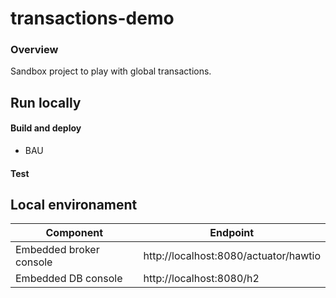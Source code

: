 # transactions-demo

### Overview
Sandbox project to play with global transactions.

## Run locally

#### Build and deploy
 * BAU

#### Test

## Local environament 
  
| Component | Endpoint | 
|--------------------------|----------------------------------------------------------------|
| Embedded broker console      | http://localhost:8080/actuator/hawtio                                |
| Embedded DB console          | http://localhost:8080/h2        |




